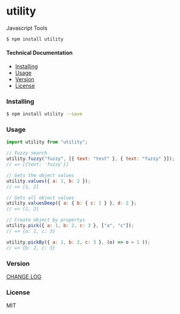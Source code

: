 # utility

Javascript Tools

```bash
$ npm install utility
```

#### Technical Documentation

-   [Installing](#installing)
-   [Usage](#usage)
-   [Version](#version)
-   [License](#license)

### Installing

```bash
$ npm install utility --save
```

### Usage

```javascript
import utility from "utility";

// Fuzzy search
utility.fuzzy("fuzzy", [{ text: "test" }, { text: "fuzzy" }]);
// => [{text: 'fuzzy'}]

// Gets the object values
utility.values({ a: 1, b: 2 });
// => [1, 2]

// Gets all object values
utility.valuesDeep({ a: { b: { c: 1 } }, d: 2 };
// => [1, 2]

// Create object by propertys
utility.pick({ a: 1, b: 2, c: 3 }, ["a", "c"]);
// => {a: 1, c: 3}

utility.pickBy({ a: 1, b: 2, c: 3 }, (o) => o > 1 ));
// => {b: 2, c: 3}

```

### Version

[CHANGE LOG](https://github.com/Wimjiang/utility/blob/master/CHANGELOG.md)

### License

MIT
